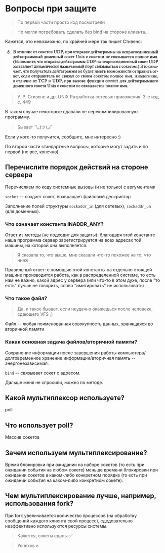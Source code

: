 # Вопросы при защите

> По первой части просто код посмотрели

> Но могли потребовать сделать без bind на стороне клиента...

Кажется, это невозможно, по крайней мере так пишет Стивенс:

![Stevens](./img/Stevens.png)

> У. Р. Стивенс и др. UNIX Разработка сетевых приложения. 3-е изд. c. 449

В таком случае некоторые сдавали не перекомпилированную программу.

> Бывает ¯\\\_(ツ)\_/¯

Если у кого-то получится, сообщите, мне интересно :)

По второй части стандартные вопросы, которые могут задать и по первой (не все,
конечно)

## Перечислите порядок действий на стороне сервера

Перечисляем по коду системные вызовы (и не только) с аргументами

`socket` -- создает сокет, возвращает файловый дескриптор

Заполнение полей структуры `sockaddr_in` (для сетевых), `sockaddr_un` (для
доменных).

### Что означает константа INADDR_ANY?

Ответ из методы (не подходит для защиты): благодаря этой константе наша
программа сервер зарегистрируется на всех адресах той машины, на которой она
выполняется.

> Я сказала то, что выше, мне сказали что-то похожее на то, что ниже

Правильный ответ: с помощью этой константы на отдельно стоящей машине
производится работа, как в распределенной системе, то есть нам не важно, какой
адрес у сервера (или что-то в этом духе, после "то есть" лучше не говорить,
слово "имитировать" не использовать)

### Что такое файл?

> Да, и такое бывает, если неудачно окажешься после человека, сдающего VFS ;)

Файл -- любая поименованная совокупность данных, хранящаяся во вторичной памяти

### Какая основная задача файлов/вторичной памяти?

Сохранение информации после завершения работы компьютера/долговременное хранение
информации/вторичная память -- энергонезависимая.

`bind` -- связывает сокет с адресом.

Дальше меня не спросили, можно по методе.

## Какой мультиплексор используете?

poll

## Что использует poll?

Массив сокетов

## Зачем используем мультиплексирование?

Время блокировки при ожидании на наборе сокетов (то есть при ожидании события на
любом сокете) меньше времени блокировки при ожидании сокетов в каком-либо
конкретном порядке (то есть при ожидании события на каком-либо конкретном
сокете).

## Чем мультиплексирование лучше, например, использования fork?

При fork увеличивается количество процессов (на обработку сообщений каждого
клиента свой процесс), сдедовательно неэффективно используются ресурсы системы.


> Кажется, сокеты сданы ✅

> Успехов ✊
